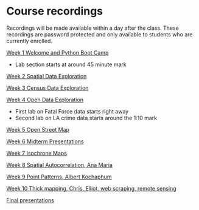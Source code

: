 # Course recordings
Recordings will be made available within a day after the class. These recordings are password protected and only available to students who are currently enrolled.

[Week 1 Welcome and Python Boot Camp](https://ucla.zoom.us/rec/share/OH2s_skoMy1ge8hjCm8FlS_ig8r5OBBHu6sqpQMYpLz4qmwuUp-LejYa1P7uosU.YKID7-XBsJY8F5Zb)
- Lab section starts at around 45 minute mark

[Week 2 Spatial Data Exploration](https://ucla.zoom.us/rec/share/8tuPDhcPttNN0pMbmGouiWJKgo-CIqygF06053i7SaYNbUMjakky6QiA1y1eUJbQ.3E5W-MGsP0nDk675)

[Week 3 Census Data Exploration](https://ucla.zoom.us/rec/share/Pm_BL-w8uwr-ghJiheXxpzHVnA0K-WJeqzWwPyO3pnRpn5r7HPjdV2to2aYB_0yq.N0A4LTLTbsFcr3ly)

[Week 4 Open Data Exploration](https://ucla.zoom.us/rec/share/Yxo093ZIApdumNDD4MfHlBp-IgOAUVZBFx4EUhzsw_Am15-IXqLlwGc9PTZqW1su.xn_4jvsNY8-Amfga)
- First lab on Fatal Force data starts right away
- Second lab on LA crime data starts around the 1:10 mark

[Week 5 Open Street Map](https://ucla.zoom.us/rec/share/-O4h4jkupZOFt_K_rRG2Ko_Erq4nxstxp9tdpKpzq2ELIwaVUpReDqwcvI0PHpPq.zPUHcJ9POYUXZwHa)

[Week 6 Midterm Presentations](https://ucla.zoom.us/rec/share/oOxJBQxMsRukPtGsNDlpURGwbKZvreaafLKhn6oe4isOsuQ0AOK3teOalbIUywmO.tooucWdq5BTC_tHX)

[Week 7 Isochrone Maps](https://ucla.zoom.us/rec/share/Y804-CQkUAoxxyn93hlCMiEbFtO8BXjl1THmPqHkG7fzkV6dd5-Of9l7UgLYSirA.qtKAhu0NVI_an_C3)

[Week 8 Spatial Autocorrelation, Ana Maria](https://ucla.zoom.us/rec/share/zd6TEB63FpnViG_sco_HxuszY775gKk8e2FOjggeXV0OlMyKLvTycAYbjIYKkFxy.AC39n8_vIgU7WpVG)

[Week 9 Point Patterns, Albert Kochaphum](https://ucla.zoom.us/rec/share/qiN65QNQS0xipQmAUkPIJnzhFGPJ21HEVpn3uj27DLWl-0nqTtOqzbesVq-X4_0q.79Y4vLmVOcZHJedi)

[Week 10 Thick mapping, Chris, Elliot, web scraping, remote sensing](https://ucla.zoom.us/rec/share/caZMMextrlZoNYPngKPLYAW92exMFGeUf6dUoYYtCHqamu7DSufuMa7lw5awgDKz.kl5Ddr8cNZIJz5TS)

[Final presentations](https://ucla.zoom.us/rec/share/8qnpHJTe8mC33GMdt2o42TZEmaDTbYmlMUwNL67IBxjeviKKXKQGtQBCIADzwUs.jO82XPxavb4g2n5I)